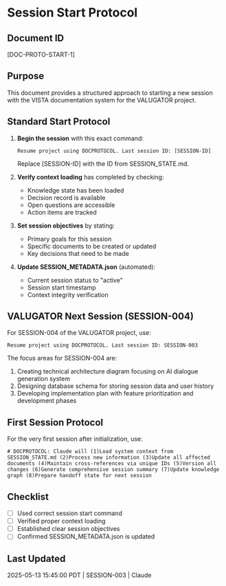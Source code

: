 # Session Start Protocol

## Document ID
[DOC-PROTO-START-1]

## Purpose
This document provides a structured approach to starting a new session with the VISTA documentation system for the VALUGATOR project.

## Standard Start Protocol

1. **Begin the session** with this exact command:
   ```
   Resume project using DOCPROTOCOL. Last session ID: [SESSION-ID]
   ```
   Replace [SESSION-ID] with the ID from SESSION_STATE.md.

2. **Verify context loading** has completed by checking:
   - Knowledge state has been loaded
   - Decision record is available
   - Open questions are accessible
   - Action items are tracked

3. **Set session objectives** by stating:
   - Primary goals for this session
   - Specific documents to be created or updated
   - Key decisions that need to be made

4. **Update SESSION_METADATA.json** (automated):
   - Current session status to "active"
   - Session start timestamp
   - Context integrity verification

## VALUGATOR Next Session (SESSION-004)

For SESSION-004 of the VALUGATOR project, use:
```
Resume project using DOCPROTOCOL. Last session ID: SESSION-003
```

The focus areas for SESSION-004 are:
1. Creating technical architecture diagram focusing on AI dialogue generation system
2. Designing database schema for storing session data and user history
3. Developing implementation plan with feature prioritization and development phases

## First Session Protocol

For the very first session after initialization, use:

```
# DOCPROTOCOL: Claude will (1)Load system context from SESSION_STATE.md (2)Process new information (3)Update all affected documents (4)Maintain cross-references via unique IDs (5)Version all changes (6)Generate comprehensive session summary (7)Update knowledge graph (8)Prepare handoff state for next session
```

## Checklist
- [ ] Used correct session start command
- [ ] Verified proper context loading
- [ ] Established clear session objectives
- [ ] Confirmed SESSION_METADATA.json is updated

## Last Updated
2025-05-13 15:45:00 PDT | SESSION-003 | Claude